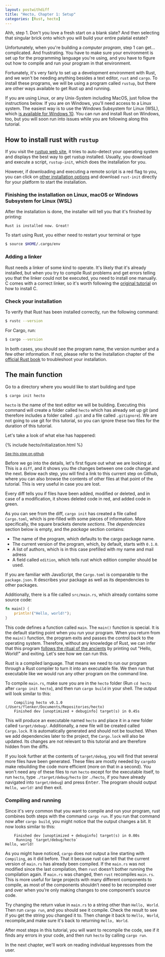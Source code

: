 ```yaml
---
layout: postwithdiff
title: "Hecto, Chapter 1: Setup"
categories: [Rust, hecto]
---
```

Ahh, step 1. Don't you love a fresh start on a blank slate? And then selecting that singular brick onto which you will build your entire palatial estate?

Unfortunately, when you're building a *computer program*, step 1 can get... complicated. And frustrating. You have to make sure your environment is set up for the programming language you're using, and you have to figure out how to
compile and run your program in that environment.

Fortunately, it's very fairly to set up a development environment with Rust, and we won't be needing anything besides a text editor, `rust` and `cargo`. To install these programs, we will be using a program called `rustup`, but there are other ways available to get Rust up and running.

If you are using Linux, or any Unix-System including MacOS, just follow the instructions below. If you are on Windows, you'll need access to a Linux system. The easiest way is to use the Windows Subsystem for Linux (WSL), which [is available for Windows 10](https://docs.microsoft.com/en-us/windows/wsl/install-win10). You can run and install Rust on Windows, too, but you will soon run into issues while you are following along this tutorial.

## How to install rust with `rustup`
If you visit the [rustup web site](https://rustup.rs/), it tries to auto-detect your operating system and displays the best way to get rustup installed. Usually, you download and execute a script, `rustup-init`, which does the installation for you.

However, if downloading and executing a remote script is a red flag to you, you can click on [other installation options](https://github.com/rust-lang/rustup.rs/#other-installation-methods) and download `rust-init` directly for your platform to start the installation.

### Finishing the installation on Linux, macOS or Windows Subsystem for Linux (WSL)
After the installation is done, the installer will tell you that it's finished by printing:
```
Rust is installed now. Great!
```
To start using Rust, you either need to restart your terminal or type
```bash
$ source $HOME/.cargo/env
```

### Adding a linker
Rust needs a linker of some kind to operate. It's likely that it's already installed, but when you try to compile Rust problems and get errors telling you that the linker could not be executed, you need to install one manually. C comes with a correct linker, so it's worth following the [original tutorial](https://viewsourcecode.org/snaptoken/kilo/index.html) on how to install C.

### Check your installation
To verify that Rust has been installed correctly, run the following command:
```bash
$ rustc --version
```

For Cargo, run:
```bash
$ cargo --version
```
In both cases, you should see the program name, the version number and a few other information. If not, please refer to the Installation chapter of the [official Rust book](https://doc.rust-lang.org/book/ch01-01-installation.html) to troubleshoot your installation.

## The main function
Go to a directory where you would like to start building and type

```bash
$ cargo init hecto
```

`hecto` is the name of the text editor we will be building. Executing this command will create a folder called `hecto` which has already set up git (and therefore includes a folder called `.git` and a file called `.gitignore`). We are not going to use git for this tutorial, so you can ignore these two files for the duration of this tutorial.

Let's take a look of what else has happened:

{% include hecto/initialization.html %}

<small>[See this step on github](https://github.com/pflenker/hecto-tutorial/releases/tag/initialization)</small>

Before we go into the details, let's first figure out what we are looking at. This is a `diff`, and it shows you the changes between one code change and the next. Below each step, you will find a link to this current step on Github, where you can also browse the contents of other files at that point of the tutorial. This is very useful in case you are lost.

Every diff tells you if files have been added, modified or deleted, and in case of a modification, it shows deleted code in red, and added code in green.

As you can see from the diff, `cargo init` has created a file called `Cargo.toml`, which is pre-filled with some pieces of information. More specifically, the square brackets denote _sections_. The _dependencies_ section below is empty, and the _package_ section contains:
- The name of the program, which defaults to the cargo package name.
- The current version of the program, which, by default, starts with `0.1.0`.
- A list of authors, which is in this case prefilled with my name and mail adress
- A field called `edition`, which tells rust which edition compiler should be used.

 If you are familiar with JavaScript, the `Cargo.toml` is comparable to the `package.json`. It describes your package as well as its dependencies to other packages.

Additionally, there is a file called `src/main.rs`, which already contains some source code:

```rust
fn main() {
    println!("Hello, world!");
}
```

This code defines a function called `main`. The `main()` function is special. It is the default starting point when you run your program. When you return from the `main()` function, the program exits and passes the control back to the operating system. Therefore, without any knowledge of Rust, we can infer that this program [follows the ritual of the ancients](https://en.wikipedia.org/wiki/%22Hello,_World!%22_program) by printing out "Hello, World!" and exiting. Let's see how we can run this.

Rust is a compiled language. That means we need to run our program through a Rust compiler to turn it into an executable file. We then run that executable like we would run any other program on the command line.

To compile `main.rs`, make sure you are in the `hecto` folder (Run `cd hecto` after `cargo init hecto`), and then run `cargo build` in your shell. The output will look similar to this:

```
    Compiling hecto v0.1.0 (/Users/flenker/Documents/Repositories/hecto)
    Finished dev [unoptimized + debuginfo] target(s) in 0.45s
```
This will produce an executable named `hecto` and place it in a new folder called `target/debug/`.
Additionally, a new file will be created called `Cargo.lock`. It is automatically generated and should not be touched. When we add dependencies later to the project, the `Cargo.lock` will also be updated. Its changes are not relevant to this tutorial and are therefore hidden from the diffs.

If you look further at the contents of `target/debug`, you will find that several more files have been generated.  These files are mostly needed by `cargo`to make rebuilding the code more efficient (more on that in a second).
You won't need any of these files to run `hecto` except for the executable itself, to run `hecto`, type  `./target/debug/hecto` (or `./hecto`, if you have already navigated into `target/debug`) and press <kbd>Enter</kbd>. The program should output `Hello, world!` and then exit.

### Compiling and running
Since it's very common that you want to compile and run your program, rust combines both steps with the command `cargo run`.
If you run that command now after `cargo build`, you might notice that the output changes a bit. It now looks similar to this:

```
    Finished dev [unoptimized + debuginfo] target(s) in 0.00s
     Running `target/debug/hecto`
Hello, world!
```
As you might have noticed, `cargo` does not output a line starting with `Compiling`, as it did before.
That it because rust can tell that the current version of `main.rs` has already been compiled. If the `main.rs` was not modified since the last compilation, then `rust` doesn’t bother running the compilation again. If `main.rs` was changed, then `rust` recompiles `main.rs`. This is more useful for large projects with many different components to compile, as most of the components shouldn’t need to be recompiled over and over when you’re only making changes to one component’s source code.

Try changing the return value in `main.rs` to a string other than `Hello, World`. Then run `cargo run`, and you should see it compile. Check the result to see if you get the string you changed it to. Then change it back to `Hello, World`, recompile,and make sure it's back to returning `Hello, World`.

After most steps in this tutorial, you will want to recompile the code, see if it finds any errors in your code, and then run `hecto` by calling `cargo run`.

In the next chapter, we'll work on reading individual keypresses from the user.